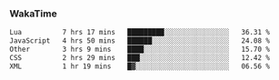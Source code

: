 ### WakaTime

<!--START_SECTION:waka-->

```txt
Lua          7 hrs 17 mins   █████████░░░░░░░░░░░░░░░░   36.31 %
JavaScript   4 hrs 50 mins   ██████░░░░░░░░░░░░░░░░░░░   24.08 %
Other        3 hrs 9 mins    ████░░░░░░░░░░░░░░░░░░░░░   15.70 %
CSS          2 hrs 29 mins   ███░░░░░░░░░░░░░░░░░░░░░░   12.42 %
XML          1 hr 19 mins    █▓░░░░░░░░░░░░░░░░░░░░░░░   06.56 %
```

<!--END_SECTION:waka-->

